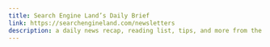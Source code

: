```yaml
---
title: Search Engine Land’s Daily Brief
link: https://searchengineland.com/newsletters
description: a daily news recap, reading list, tips, and more from the editors at Search Engine Land
---
```

